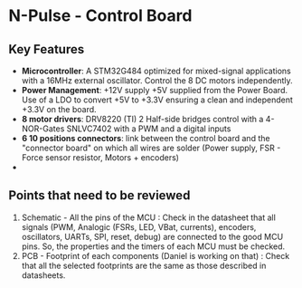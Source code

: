 <h1>N-Pulse - Control Board</h1>

<h2>Key Features</h2>

<ul>
    <li><strong>Microcontroller</strong>: A STM32G484 optimized for mixed-signal applications with a 16MHz external oscillator. Control the 8 DC motors independently.</li>
    <li><strong>Power Management</strong>: +12V supply +5V supplied from the Power Board. Use of a LDO to convert +5V to +3.3V ensuring a clean and independent +3.3V on the board.</li>
    <li><strong>8 motor drivers</strong>: DRV8220 (TI) 2 Half-side bridges control with a 4-NOR-Gates SNLVC7402 with a PWM and a digital inputs</li>
    <li><strong>6 10 positions connectors</strong>: link between the control board and the "connector board" on which all wires are solder (Power supply, FSR - Force sensor resistor, Motors + encoders)</li>
    <li><strong></strong></li>
</ul>

<h2>Points that need to be reviewed</h2>
<ol>
    <li>Schematic - All the pins of the MCU : Check in the datasheet that all signals (PWM, Analogic (FSRs, LED, VBat, currents), encoders, oscillators, UARTs, SPI, reset, debug) are connected to the good MCU pins. So, the properties and the timers of each MCU must be checked.</li>
    <li>PCB - Footprint of each components (Daniel is working on that) : Check that all the selected footprints are the same as those described in datasheets.</li>
